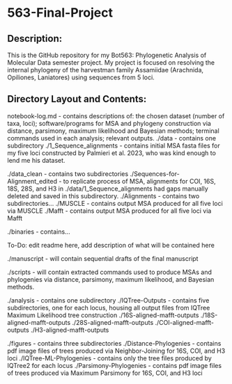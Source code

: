 # 563-Final-Project
## Description:
This is the GitHub repository for my Bot563: Phylogenetic Analysis of Molecular Data semester project. 
My project is focused on resolving the internal phylogeny of the harvestman family Assamiidae (Arachnida, Opiliones, Laniatores) using sequences from 5 loci.

## Directory Layout and Contents:
notebook-log.md - contains descriptions of: the chosen dataset (number of taxa, loci); software/programs for MSA and phylogeny construction via distance, parsimony, maximum likelihood and Bayesian methods; terminal commands used in each analysis; relevant outputs.
./data - contains one subdirectory
	./1_Sequence_alignments - contains initial MSA fasta files for my five loci constructed by Palmieri et al. 2023, who was kind enough to lend me his dataset.

./data_clean - contains two subdirectories
	./Sequences-for-Alignment_edited - to replicate process of MSA, alignments for COI, 16S, 18S, 28S, and H3 in ./data/1_Sequence_alignments had gaps manually deleted and saved in this subdirectory.
	./Alignments - contains two subdirectories...
		./MUSCLE - contains output MSA produced for all five loci via MUSCLE
		./Mafft - contains output MSA produced for all five loci via Mafft

./binaries - contains...

To-Do: edit readme here, add description of what will be contained here

./manuscript - will contain sequential drafts of the final manuscript 

./scripts - will contain extracted commands used to produce MSAs and phylogenies via distance, parsimony, maximum likelihood, and Bayesian methods.

./analysis - contains one subdirectory
	./IQTree-Outputs - contains five subdirectories, one for each locus, housing all output files from IQTree Maximum Likelihood tree construction
		./16S-aligned-mafft-outputs
		./18S-aligned-mafft-outputs
		./28S-aligned-mafft-outputs
		./COI-aligned-mafft-outputs
		./H3-aligned-mafft-outputs

./figures - contains three subdirectories
	./Distance-Phylogenies - contains pdf image files of trees produced via Neighbor-Joining for 16S, COI, and H3 loci
	./IQTree-ML-Phylogenies - contains only the tree files produced by IQTree2 for each locus
	./Parsimony-Phylogenies - contains pdf image files of trees produced via Maximum Parsimony for 16S, COI, and H3 loci


	